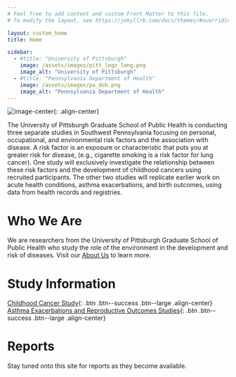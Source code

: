 ```yaml
---
# Feel free to add content and custom Front Matter to this file.
# To modify the layout, see https://jekyllrb.com/docs/themes/#overriding-theme-defaults

layout: custom_home
title: Home

sidebar:
  - #title: "University of Pittsburgh"
    image: /assets/images/pitt_logo_long.png
    image_alt: "University of Pittsburgh"
  - #title: "Pennsylvania Department of Health"
    image: /assets/images/pa_doh.png
    image_alt: "Pennsylvania Department of Health"
---
```

![image-center](/assets/images/study_logo.png){: .align-center}

The University of Pittsburgh Graduate School of Public Health is conducting three separate studies in Southwest Pennsylvania focusing on personal, occupational, and environmental risk factors and the association with disease. A risk factor is an exposure or characteristic that puts you at greater risk for disease, (e.g., cigarette smoking is a risk factor for lung cancer). One study will exclusively investigate the relationship between these risk factors and the development of childhood cancers using recruited participants. The other two studies will replicate earlier work on acute health conditions, asthma exacerbations, and birth outcomes, using data from health records and registries.

# Who We Are

We are researchers from the University of Pittsburgh Graduate School of Public Health who study the role of the environment in the development and risk of diseases. Visit our [About Us](about_us.html) to learn more.

# Study Information

[Childhood Cancer Study](ccs.html){: .btn .btn--success .btn--large .align-center}
[Asthma Exacerbations and Reproductive Outcomes Studies](aeros.html){: .btn .btn--success .btn--large .align-center}

# Reports

Stay tuned onto this site for reports as they become available.